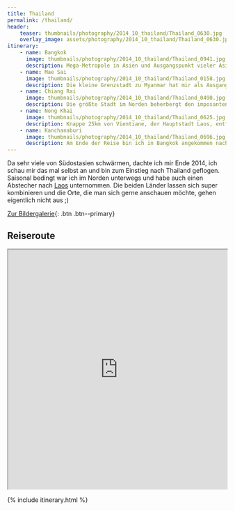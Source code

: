 ```yaml
---
title: Thailand
permalink: /thailand/
header:
    teaser: thumbnails/photography/2014_10_thailand/Thailand_0630.jpg
    overlay_image: assets/photography/2014_10_thailand/Thailand_0630.jpg
itinerary:
    - name: Bangkok
      image: thumbnails/photography/2014_10_thailand/Thailand_0941.jpg
      description: Mega-Metropole in Asien und Ausgangspunkt vieler Asienreisen, es lohnt sich in jedem Fall einige Tage dort zu verbringen, denn sie hat einiges zu bieten. Von Tempeln, unzähligen Buddah-Statuen und beleben Märkten bis hin zum Shopping-Mall einer modernen Großstadt.
    - name: Mae Sai
      image: thumbnails/photography/2014_10_thailand/Thailand_0158.jpg
      description: Die kleine Grenzstadt zu Myanmar hat mir als Ausgangspunkt für einige Reisen im Norden Thailands gedient, hat aber auch selbst einiges Sehenswertes inklusive einem leckeren Nachtmarkt.
    - name: Chiang Rai
      image: thumbnails/photography/2014_10_thailand/Thailand_0490.jpg
      description: Die größte Stadt im Norden beherbergt den imposanten Weißen Tempel und ist ein Stopp wert, wenn man auf dem Weg nach Myanmar oder Laos ist. Durch den eigenen Flughafen ist die Region auch leicht zu erreichen. Man darf die Stadt aber nicht mit dem, knapp 200km entfernten, Chiang Mai verwechseln.
    - name: Nong Khai
      image: thumbnails/photography/2014_10_thailand/Thailand_0625.jpg
      description: Knappe 25km von Vientiane, der Hauptstadt Laos, entfernt, ist Nong Khai ein beliebter Stopp auf dem Weg von oder nach Laos. Außer einem Park voller Statuen gibt es eigentlich keine größeren Sehenswürdigkeiten und für mich auch nur kurzer Halt, bevor es mit dem Nachtzug zurück nach Bangkok ging.
    - name: Kanchanaburi
      image: thumbnails/photography/2014_10_thailand/Thailand_0696.jpg
      description: Am Ende der Reise bin ich in Bangkok angekommen nach der vielen Natur und Ruhe war es mit etwas zu stressig, so dass ich noch einen Kurztrip nach Kanchanaburi eingebaut habe, was ich jedem empfehlen kann. Neben der berühmten Brücke am Kwai ist der Erawan Nationalpark sehr nahe und man findet eine grüne Oase vor den Toren Bangkoks.
---
```


Da sehr viele von Südostasien schwärmen, dachte ich mir Ende 2014, ich schau mir das mal selbst an und bin zum Einstieg nach Thailand geflogen.
Saisonal bedingt war ich im Norden unterwegs und habe auch einen Abstecher nach [Laos](/laos/) unternommen. 
Die beiden Länder lassen sich super kombinieren und die Orte, die man sich gerne anschauen möchte, gehen eigentlich nicht aus ;)    

[Zur Bildergalerie](/photography/thailand-2014/){: .btn .btn--primary}

## Reiseroute 
<iframe src="https://www.google.com/maps/d/u/0/embed?mid=10xozIy4YqTOuxhPhUq8ewILy6WnWr1vK" width="100%" height="550px"></iframe>


{% include itinerary.html %}